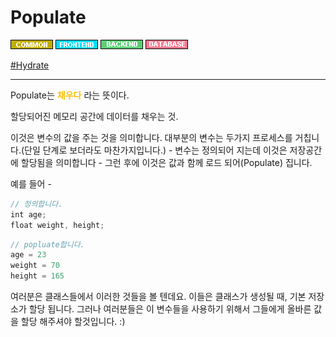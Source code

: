 # Populate

![Common](../../2TAT1C/Label_Common.png)
![Frontend](../../2TAT1C/Label_Frontend.png)
![Backend](../../2TAT1C/Label_Backend.png)
![Database](../../2TAT1C/Label_Database.png)

<a href="https://github.com/MoonSupport/DICTIONARY/blob/master/H/Hydrate.md">#Hydrate</a>

---

Populate는 <span style="color:#FFBF00; font-weight:bold;">채우다</span> 라는 뜻이다.

할당되어진 메모리 공간에 데이터를 채우는 것.

이것은 변수의 값을 주는 것을 의미합니다. 대부분의 변수는 두가지 프로세스를 거칩니다.(단일 단계로 보더라도 마찬가지입니다.) - 변수는 정의되어 지는데 이것은 저장공간에 할당됨을 의미합니다 - 그런 후에 이것은 값과 함께 로드 되어(Populate) 집니다.

예를 들어 -

```js
// 정의합니다.
int age;
float weight, height;
```

```js
// popluate합니다.
age = 23
weight = 70
height = 165
```

여러분은 클래스들에서 이러한 것들을 볼 텐데요. 이들은 클래스가 생성될 때, 기본 저장소가 할당 됩니다. 그러나 여러분들은 이 변수들을 사용하기 위해서 그들에게 올바른 값을 할당 해주셔야 할것입니다. :)
